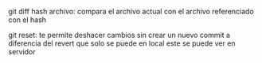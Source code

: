 git diff hash archivo: compara el archivo actual con el archivo referenciado con el hash






git reset: te permite deshacer cambios sin crear un nuevo commit a diferencia del revert que solo se puede en local 
este se puede ver en servidor
